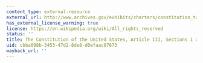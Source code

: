 ```yaml
---
content_type: external-resource
external_url: http://www.archives.gov/exhibits/charters/constitution_transcript.html
has_external_license_warning: true
license: https://en.wikipedia.org/wiki/All_rights_reserved
status: ''
title: The Constitution of the United States, Article III, Sections 1 and 2
uid: cbba098b-3453-47d2-8de8-d0efaac07673
wayback_url: ''
---
```

